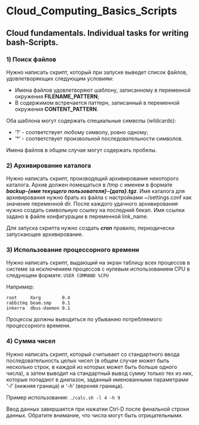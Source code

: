 # Cloud_Computing_Basics_Scripts
## Cloud fundamentals. Individual tasks for writing bash-Scripts.

### 1) Поиск файлов
Нужно написать скрипт, который при запуске выведет список файлов, удовлетворяющих следующим условиям:
- Имена файлов удовлетворяют шаблону, записанному в переменной окружения **FILENAME_PATTERN**;
- В содержимом встречается паттерн, записанный в переменной окружения **CONTENT_PATTERN**.

Оба шаблона могут содержать специальные символы (wildcards):
- ‘?’ - соответствует любому символу, ровно одному;
- ‘*’ - соответствует произвольной последовательности символов.

Имена файлов в общем случае могут содержать пробелы.

### 2) Архивирование каталога
Нужно написать скрипт, производящий архивирование некоторого каталога. Архив должен помещаться в /tmp с именем в формате ***backup-{имя текущего пользователя}-{дата}.tgz***. Имя каталога для архивирования нужно брать из файла с настройками ~/settings.conf как значение переменной dir. После каждого удачного архивирования нужно создать символьную ссылку на последний бекап. Имя ссылки задано в файле конфигурации в переменной link_name.

Для запуска скрипта нужно создать ***cron*** правило, периодически запускающее архивирование.

### 3) Использование процессорного времени
Нужно написать скрипт, выдающий на экран таблицу всех процессов в системе за исключением процессов с нулевым использованием CPU в следующем формате:
```USER COMMAND %CPU```

Например:
```
root     Xorg        0.4
rabbitmq beam.smp    0.1
inkerra  dbus-daemon 0.1
```
Процессы должны выводиться по убыванию потребляемого процессорного времени.

### 4) Сумма чисел
Нужно написать скрипт, который считывает со стандартного ввода последовательность целых чисел (в общем случае может быть несколько строк, в каждой из которых может быть больше одного числа), а затем выводит на стандартный вывод сумму только тех из них, которые попадают в диапазон, заданный именованными параметрами _‘-l’_ (нижняя граница) и _‘-h’_ (верхняя граница).

Пример использования:
```./calc.sh -l 4 -h 9```

Ввод данных завершается при нажатии Ctrl-D после финальной строки данных. Обратите внимание, что числа могут быть отрицательными.
